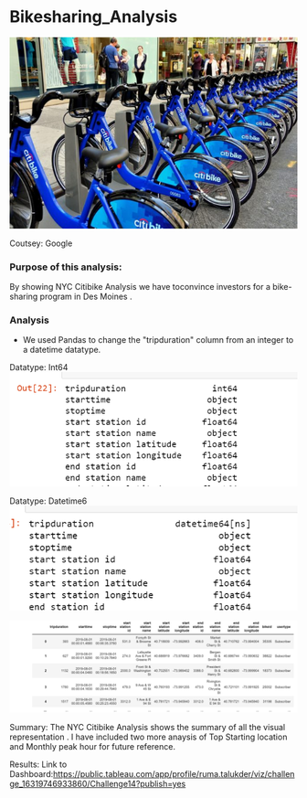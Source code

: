 # Bikesharing_Analysis

![png_Bike-Share-shutterstock_177052685-e1535397575283](https://github.com/Ruma-T/Bikesharing_Analysis/blob/main/Resources/Bike-Share-shutterstock_177052685-e1535397575283.jpg)

Coutsey: Google

### Purpose of this analysis:

By showing NYC Citibike Analysis we have toconvince investors for a bike-sharing program in Des Moines . 

### Analysis

* We used Pandas to change the "tripduration" column from an integer to a datetime datatype.

Datatype: Int64
![png_Ch14p2](https://github.com/Ruma-T/Bikesharing_Analysis/blob/main/Resources/Ch14p2.PNG)




Datatype: Datetime6
![png_Ch14p3](https://github.com/Ruma-T/Bikesharing_Analysis/blob/main/Resources/Ch14p3.PNG)




![png_Ch14p1](https://github.com/Ruma-T/Bikesharing_Analysis/blob/main/Resources/Ch14p1.PNG)


Summary:
The NYC Citibike Analysis shows the summary of all the visual representation .
I have included two more anaysis of Top Starting location and Monthly peak hour for future reference.

Results: 
Link to Dashboard:https://public.tableau.com/app/profile/ruma.talukder/viz/challenge_16319746933860/Challenge14?publish=yes
 
